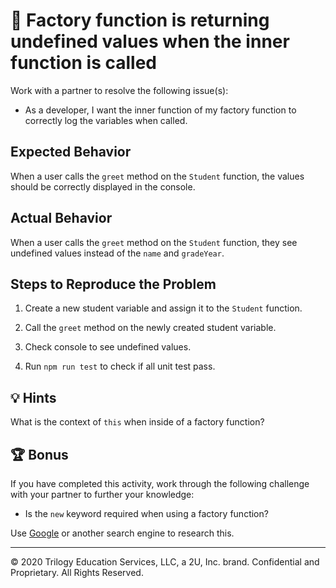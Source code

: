 # 🐛 Factory function is returning undefined values when the inner function is called

Work with a partner to resolve the following issue(s):

* As a developer, I want the inner function of my factory function to correctly log the variables when called.

## Expected Behavior

When a user calls the `greet` method on the `Student` function, the values should be correctly displayed in the console.

## Actual Behavior

When a user calls the `greet` method on the `Student` function, they see undefined values instead of the `name` and `gradeYear`.
 
## Steps to Reproduce the Problem

1. Create a new student variable and assign it to the `Student` function. 

2. Call the `greet` method on the newly created student variable.

3. Check console to see undefined values.

4. Run `npm run test` to check if all unit test pass.

## 💡 Hints

What is the context of `this` when inside of a factory function? 

## 🏆 Bonus

If you have completed this activity, work through the following challenge with your partner to further your knowledge:

* Is the `new` keyword required when using a factory function? 

Use [Google](https://www.google.com) or another search engine to research this.

---
© 2020 Trilogy Education Services, LLC, a 2U, Inc. brand. Confidential and Proprietary. All Rights Reserved.
